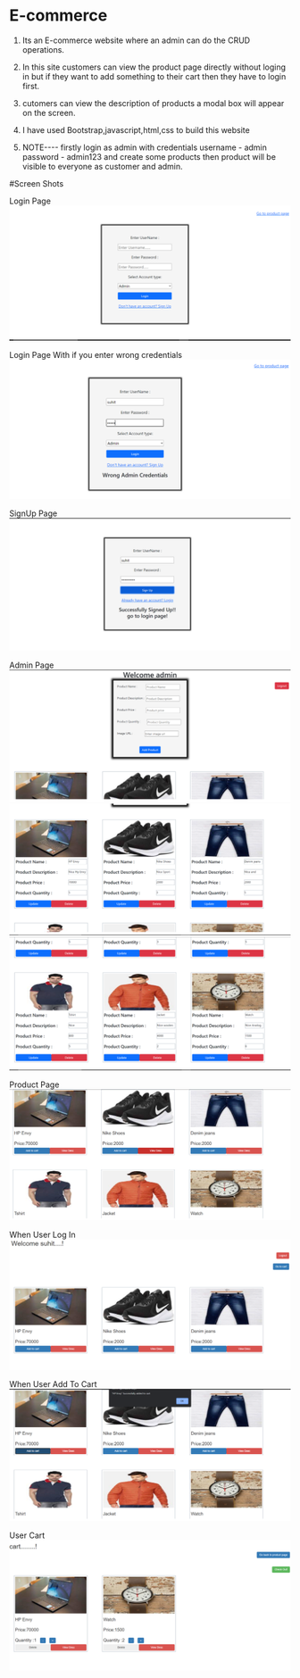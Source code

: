# E-commerce

1.  Its an E-commerce website where an admin can do the CRUD operations.
2.  In this site customers can view the product page directly without loging in but if they want to add something to their cart then they have to login first.
3.  cutomers can view the description of products a modal box will appear on the screen.
    <br>
4.  I have used Bootstrap,javascript,html,css to build this website

5. NOTE---- firstly login as admin with credentials 
   username - admin
   password - admin123
    and create some products then product will be visible to everyone as customer and admin.

#Screen Shots

Login Page
![](Website_Screenshots/Login_Page.png)

Login Page With if you enter wrong credentials
![](Website_Screenshots/Login.png)

SignUp Page
![](Website_Screenshots/SignUp_Page.png)

Admin Page
![](Website_Screenshots/Admin.png)
![](Website_Screenshots/Admin_page.png)
![](Website_Screenshots/admin_page_pic.png)

Product Page
![](Website_Screenshots/Product_Page.png)

When User Log In
![](Website_Screenshots/WhenUserLogIn.png)

When User Add To Cart
![](Website_Screenshots/WhenUserAddToCart.png)

User Cart
![](Website_Screenshots/UserCartPage.png)
